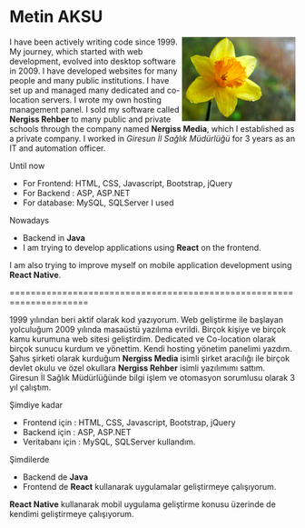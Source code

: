 # Metin AKSU

<img src="nergiss.jpg" width="200" align="right">

I have been actively writing code since 1999. My journey, which started with web development, evolved into desktop software in 2009. I have developed websites for many people and many public institutions. I have set up and managed many dedicated and co-location servers. I wrote my own hosting management panel. I sold my software called **Nergiss Rehber** to many public and private schools through the company named **Nergiss Media**, which I established as a private company. I worked in *Giresun İl Sağlık Müdürlüğü* for 3 years as an IT and automation officer.

Until now
* For Frontend: HTML, CSS, Javascript, Bootstrap, jQuery
* For Backend : ASP, ASP.NET
* For database: MySQL, SQLServer
I used

Nowadays
* Backend in **Java**
* I am trying to develop applications using **React** on the frontend.

I am also trying to improve myself on mobile application development using **React Native**.

=====================================================================

1999 yılından beri aktif olarak kod yazıyorum. Web geliştirme ile başlayan yolculuğum 2009 yılında masaüstü yazılıma evrildi. Birçok kişiye ve birçok kamu kurumuna web sitesi geliştirdim. Dedicated ve Co-location olarak birçok sunucu kurdum ve yönettim. Kendi hosting yönetim panelimi yazdım. Şahıs şirketi olarak kurduğum **Nergiss Media** isimli şirket aracılığı ile birçok devlet okulu ve özel okullara **Nergiss Rehber** isimli yazılımımı sattım. Giresun İl Sağlık Müdürlüğünde bilgi işlem ve otomasyon sorumlusu olarak 3 yıl çalıştım.

Şimdiye kadar
* Frontend için : HTML, CSS, Javascript, Bootstrap, jQuery
* Backend için : ASP, ASP.NET 
* Veritabanı için : MySQL, SQLServer
kullandım. 

Şimdilerde 
* Backend de **Java**
* Frontend de **React** kullanarak uygulamalar geliştirmeye çalışıyorum.

**React Native** kullanarak mobil uygulama geliştirme konusu üzerinde de kendimi geliştirmeye çalışıyorum.
